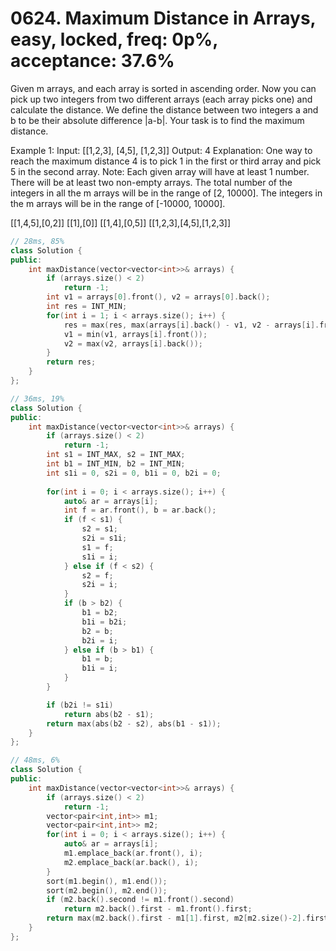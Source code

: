 # 0624. Maximum Distance in Arrays, easy, locked, freq: 0p%, acceptance: 37.6%

Given m arrays, and each array is sorted in ascending order. Now you can pick up two integers from two different arrays (each array picks one) and calculate the distance. We define the distance between two integers a and b to be their absolute difference |a-b|. Your task is to find the maximum distance.

Example 1:
Input: 
[[1,2,3],
 [4,5],
 [1,2,3]]
Output: 4
Explanation: 
One way to reach the maximum distance 4 is to pick 1 in the first or third array and pick 5 in the second array.
Note:
Each given array will have at least 1 number. There will be at least two non-empty arrays.
The total number of the integers in all the m arrays will be in the range of [2, 10000].
The integers in the m arrays will be in the range of [-10000, 10000].

[[1,4,5],[0,2]]
[[1],[0]]
[[1,4],[0,5]]
[[1,2,3],[4,5],[1,2,3]]

```c++
// 28ms, 85%
class Solution {
public:
    int maxDistance(vector<vector<int>>& arrays) {
        if (arrays.size() < 2)
            return -1;
        int v1 = arrays[0].front(), v2 = arrays[0].back();
        int res = INT_MIN;
        for(int i = 1; i < arrays.size(); i++) {
            res = max(res, max(arrays[i].back() - v1, v2 - arrays[i].front()));
            v1 = min(v1, arrays[i].front());
            v2 = max(v2, arrays[i].back());
        }
        return res;
    }
};

// 36ms, 19%
class Solution {
public:
    int maxDistance(vector<vector<int>>& arrays) {
        if (arrays.size() < 2)
            return -1;
        int s1 = INT_MAX, s2 = INT_MAX;
        int b1 = INT_MIN, b2 = INT_MIN;
        int s1i = 0, s2i = 0, b1i = 0, b2i = 0;
        
        for(int i = 0; i < arrays.size(); i++) {
            auto& ar = arrays[i];
            int f = ar.front(), b = ar.back();
            if (f < s1) {
                s2 = s1;
                s2i = s1i;
                s1 = f;
                s1i = i;
            } else if (f < s2) {
                s2 = f;
                s2i = i;
            } 
            if (b > b2) {
                b1 = b2;
                b1i = b2i;
                b2 = b;
                b2i = i;
            } else if (b > b1) {
                b1 = b;
                b1i = i;
            } 
        }

        if (b2i != s1i)
            return abs(b2 - s1);
        return max(abs(b2 - s2), abs(b1 - s1));
    }
};

// 48ms, 6%
class Solution {
public:
    int maxDistance(vector<vector<int>>& arrays) {
        if (arrays.size() < 2)
            return -1;
        vector<pair<int,int>> m1;
        vector<pair<int,int>> m2;
        for(int i = 0; i < arrays.size(); i++) {
            auto& ar = arrays[i];
            m1.emplace_back(ar.front(), i);
            m2.emplace_back(ar.back(), i);
        }
        sort(m1.begin(), m1.end());
        sort(m2.begin(), m2.end());
        if (m2.back().second != m1.front().second)
            return m2.back().first - m1.front().first;
        return max(m2.back().first - m1[1].first, m2[m2.size()-2].first - m1.front().first);
    }
};

```
